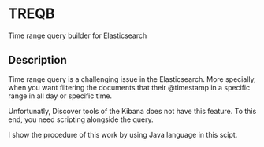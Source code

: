 # TREQB
Time range query builder for Elasticsearch

## Description

Time range query is a challenging issue in the Elasticsearch. More specially, when you want filtering the documents that their @timestamp in a specific range in all day or specific time. 

Unfortunatly, Discover tools of the Kibana does not have this feature. To this end, you need scripting alongside the query. 

I show the procedure of this work by using Java language in this scipt. 
